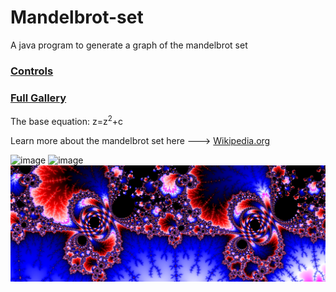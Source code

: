 # Mandelbrot-set
A java program to generate a graph of the mandelbrot set

### [Controls](https://github.com/C-Glick/Mandelbrot-set/wiki)
### [Full Gallery](https://github.com/C-Glick/Mandelbrot-set/wiki/gallery)

The base equation: z=z<sup>2</sup>+c

Learn more about the mandelbrot set here ---> [Wikipedia.org](https://en.wikipedia.org/wiki/Mandelbrot_set)

![image](/demo/demo.gif)
![image](/demo/demo2.gif)
![image](/demo/image_003.png)
